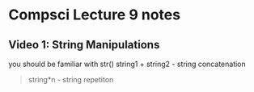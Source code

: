 # Compsci Lecture 9 notes

## Video 1: String Manipulations

you should be familiar with
  str()
  string1 + string2 - string concatenation
  > string*n - string repetiton
  
